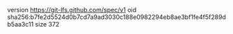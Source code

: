 version https://git-lfs.github.com/spec/v1
oid sha256:b7fe2d5524d0b7cd7a9ad3030c188e0982294eb8ae3bf1fe4f5f289db5aa3c11
size 372
